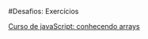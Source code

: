 #Desafios: Exercícios


[Curso de javaScript: conhecendo arrays](https://cursos.alura.com.br/course/javascript-conhecendo-arrays)

